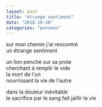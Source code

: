 ```yaml
---
layout: post
title: "étrange sentiment"
date: "2018-10-28"
categories: "pensees"
---
```


sur mon chemin j'ai rencontré  
un étrange sentiment

un lion penché sur sa proie  
cherchant à remplir le vide  
la mort de l'un  
nourrissant la vie de l'autre

dans la douleur inévitable  
le sacrifice par le sang fait jaillir la vie
